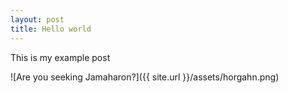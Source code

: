 ```yaml
---
layout: post
title: Hello world
---
```

This is my example post

![Are you seeking Jamaharon?]({{ site.url }}/assets/horgahn.png)
